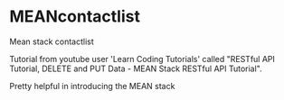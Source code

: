 # MEANcontactlist
Mean stack contactlist

Tutorial from youtube user 'Learn Coding Tutorials' called "RESTful 
API Tutorial, DELETE and PUT Data - MEAN Stack RESTful API Tutorial".

Pretty helpful in introducing the MEAN stack
